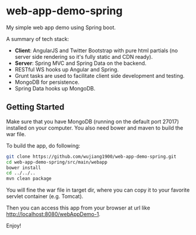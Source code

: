 # web-app-demo-spring
My simple web app demo using Spring boot.

A summary of tech stack:
* **Client**: AngularJS and Twitter Bootstrap with pure html partials (no server side rendering so it's fully static and CDN ready). 
* **Server**: Spring MVC and Spring Data on the backend.
* RESTful WS hooks up Angular and Spring.
* Grunt tasks are used to facilitate client side development and testing.
* MongoDB for persistence.
* Spring Data hooks up MongoDB.

## Getting Started
Make sure that you have MongoDB (running on the default port 27017) installed on your computer. 
You also need bower and maven to build the war file.

To build the app, do following:

```bash
git clone https://github.com/wujiang1900/web-app-demo-spring.git
cd web-app-demo-spring/src/main/webapp
bower install
cd ../../..
mvn clean package
```

You will fine the war file in target dir, where you can copy it to your favorite servlet container (e.g. Tomcat).

Then you can access this app from your browser at url like [http://localhost:8080/webAppDemo-1](http://localhost:8080/webAppDemo-1). 

Enjoy!

